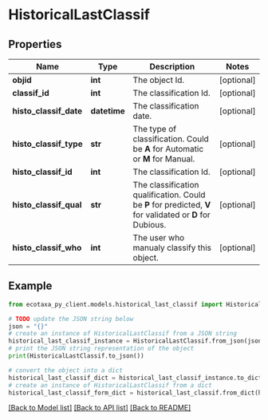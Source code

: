 # HistoricalLastClassif


## Properties

Name | Type | Description | Notes
------------ | ------------- | ------------- | -------------
**objid** | **int** | The object Id. | [optional] 
**classif_id** | **int** | The classification Id. | [optional] 
**histo_classif_date** | **datetime** | The classification date. | [optional] 
**histo_classif_type** | **str** | The type of classification. Could be **A** for Automatic or **M** for Manual. | [optional] 
**histo_classif_id** | **int** | The classification Id. | [optional] 
**histo_classif_qual** | **str** | The classification qualification. Could be **P** for predicted, **V** for validated or **D** for Dubious. | [optional] 
**histo_classif_who** | **int** | The user who manualy classify this object. | [optional] 

## Example

```python
from ecotaxa_py_client.models.historical_last_classif import HistoricalLastClassif

# TODO update the JSON string below
json = "{}"
# create an instance of HistoricalLastClassif from a JSON string
historical_last_classif_instance = HistoricalLastClassif.from_json(json)
# print the JSON string representation of the object
print(HistoricalLastClassif.to_json())

# convert the object into a dict
historical_last_classif_dict = historical_last_classif_instance.to_dict()
# create an instance of HistoricalLastClassif from a dict
historical_last_classif_form_dict = historical_last_classif.from_dict(historical_last_classif_dict)
```
[[Back to Model list]](../README.md#documentation-for-models) [[Back to API list]](../README.md#documentation-for-api-endpoints) [[Back to README]](../README.md)


